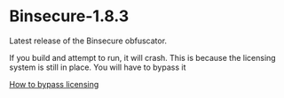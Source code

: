 # Binsecure-1.8.3
Latest release of the Binsecure obfuscator.

If you build and attempt to run, it will crash.
This is because the licensing system is still in place.
You will have to bypass it

[How to bypass licensing](https://github.com/Gopro336/Binsecure-1.8.3/blob/main/LicensingBypass.md)

